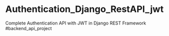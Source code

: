 # Authentication_Django_RestAPI_jwt
Complete Authentication API with JWT in Django REST Framework 
#backend_api_project
